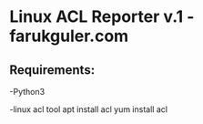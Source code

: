 # Linux ACL Reporter v.1 -farukguler.com

## Requirements:
-Python3

-linux acl tool
apt install acl
yum install acl
